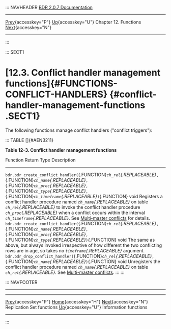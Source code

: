 ::: NAVHEADER
  [BDR 2.0.7 Documentation](index.md)
  ------------------------------------------------------------------------------------ ------------------------------------- ----------------------- ---------------------------------------------------------------------------
  [Prev](functions-replication-sets.md "Replication Set functions"){accesskey="P"}   [Up](functions.md){accesskey="U"}    Chapter 12. Functions    [Next](functions-information.md "Information functions"){accesskey="N"}

------------------------------------------------------------------------
:::

::: SECT1
# [12.3. Conflict handler management functions]{#FUNCTIONS-CONFLICT-HANDLERS} {#conflict-handler-management-functions .SECT1}

The following functions manage conflict handlers (\"conflict
triggers\"):

::: TABLE
[]{#AEN3211}

**Table 12-3. Conflict handler management functions**

  Function                                                                                                                                                                                                                                                   Return Type   Description
  ---------------------------------------------------------------------------------------------------------------------------------------------------------------------------------------------------------------------------------------------------------- ------------- ------------------------------------------------------------------------------------------------------------------------------------------------------------------------------------------------------------------------------------------------------------------------------------------------------------------
  `bdr.bdr_create_conflict_handler(`{.FUNCTION}*`ch_rel`{.REPLACEABLE}*`, `{.FUNCTION}*`ch_name`{.REPLACEABLE}*`, `{.FUNCTION}*`ch_proc`{.REPLACEABLE}*`, `{.FUNCTION}*`ch_type`{.REPLACEABLE}*`, `{.FUNCTION}*`ch_timeframe`{.REPLACEABLE}*`)`{.FUNCTION}   void          Registers a conflict handler procedure named *`ch_name`{.REPLACEABLE}* on table *`ch_rel`{.REPLACEABLE}* to invoke the conflict handler procedure *`ch_proc`{.REPLACEABLE}* when a conflict occurs within the interval *`ch_timeframe`{.REPLACEABLE}*. See [Multi-master conflicts](conflicts.md) for details.
  `bdr.bdr_create_conflict_handler(`{.FUNCTION}*`ch_rel`{.REPLACEABLE}*`, `{.FUNCTION}*`ch_name`{.REPLACEABLE}*`, `{.FUNCTION}*`ch_proc`{.REPLACEABLE}*`, `{.FUNCTION}*`ch_type`{.REPLACEABLE}*`)`{.FUNCTION}                                                void          The same as above, but always invoked irrespective of how different the two conflicting rows are in age, so takes no *`timeframe`{.REPLACEABLE}* argument.
  `bdr.bdr_drop_conflict_handler(`{.FUNCTION}*`ch_rel`{.REPLACEABLE}*`, `{.FUNCTION}*`ch_name`{.REPLACEABLE}*`)`{.FUNCTION}                                                                                                                                  void          Unregisters the conflict handler procedure named *`ch_name`{.REPLACEABLE}* on table *`ch_rel`{.REPLACEABLE}*. See [Multi-master conflicts](conflicts.md).
:::
:::

::: NAVFOOTER

------------------------------------------------------------------------

  -------------------------------------------------------- ------------------------------------- ---------------------------------------------------
  [Prev](functions-replication-sets.md){accesskey="P"}     [Home](index.md){accesskey="H"}     [Next](functions-information.md){accesskey="N"}
  Replication Set functions                                 [Up](functions.md){accesskey="U"}                                Information functions
  -------------------------------------------------------- ------------------------------------- ---------------------------------------------------
:::
